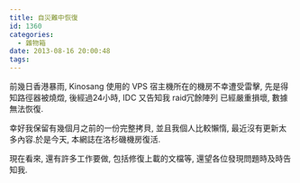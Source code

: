 ```yaml
---
title: 自災難中恢復
id: 1360
categories:
  - 雜物箱
date: 2013-08-16 20:00:48
tags:
---
```


前幾日香港暴雨, Kinosang 使用的 VPS 宿主機所在的機房不幸遭受雷擊, 先是得知路徑器被燒燬, 後經過24小時, IDC 又告知我 raid冗餘陣列 已經嚴重損壞, 數據無法恢復.

幸好我保留有幾個月之前的一份完整拷貝, 並且我個人比較懶惰, 最近沒有更新太多內容.於是今天, 本網誌在洛杉磯機房復活.

現在看來, 還有許多工作要做, 包括修復上載的文檔等, 還望各位發現問題時及時告知我.
